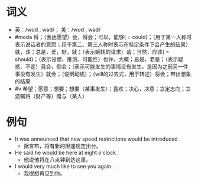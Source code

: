 # 词义
- 英：/wʊd , wəd/； 美：/wʊd , wəd/
- #moda 将；（表达愿望）会，将会；可以，能够( = could)；（用于第一人称时表示说话者的意愿；用于第二、第三人称时表示在特定条件下会产生的结果）就，该；总是，爱，好，就；（表示婉转的请求）请；当然，应该( = should)；（表示设想、推测、可能性）也许，大概；总是，老是；（表示疑惑、不定）竟会，倒会；（表示可能发生的事情没有发生，是因为之前另一件事没有发生）就会；（说明动机）；（will的过去式，用于转述）将会；带出想象的结果
- #v 希望；愿意；想要；想要（某事发生）；喜欢；决心，决意；立定志向；立遗嘱将（财产等）赠与（某人）
# 例句
- It was announced that new speed restrictions would be introduced .
	- 据宣布，将有新的限速规定出台。
- He said he would be here at eight o'clock .
	- 他说他将在八点钟到达这里。
- I would very much like to see you again .
	- 我很想再见到你。
